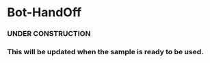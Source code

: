 # Bot-HandOff


### UNDER CONSTRUCTION

### This will be updated when the sample is ready to be used.

